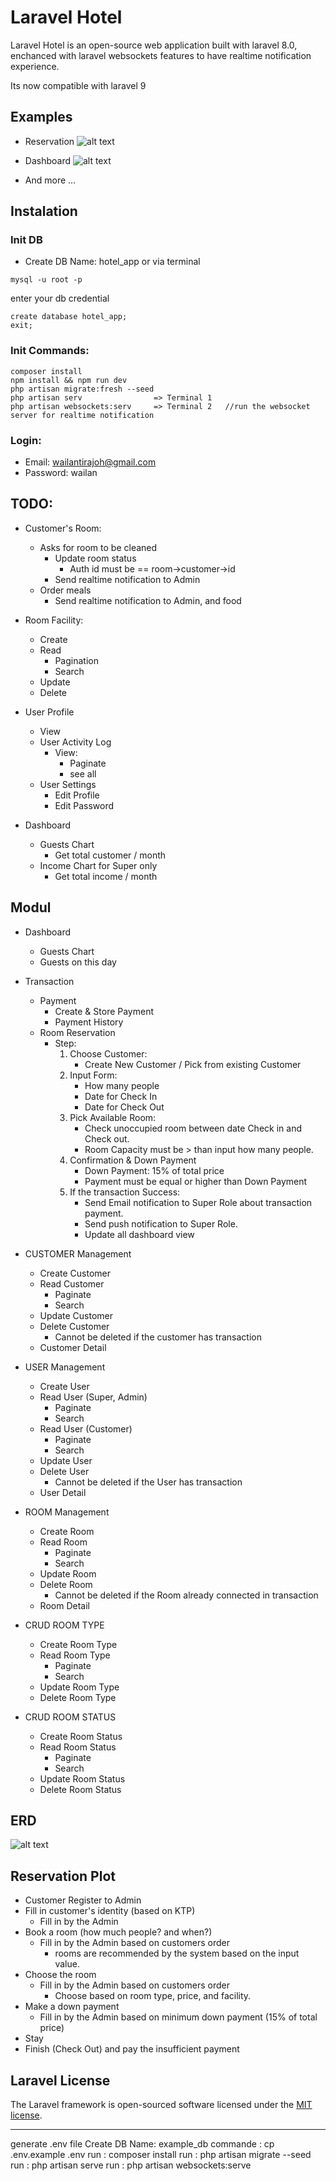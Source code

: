 # Laravel Hotel
Laravel Hotel is an open-source web application built with laravel 8.0, enchanced with laravel websockets features to have realtime notification experience.

Its now compatible with laravel 9
## Examples
- Reservation
![alt text](https://github.com/WailanTirajoh/laravel_hotel/blob/main/example-b.png?raw=true)

- Dashboard
![alt text](https://github.com/WailanTirajoh/laravel_hotel/blob/main/example.png?raw=true)
- And more ...

## Instalation 

### Init DB
- Create DB Name: hotel_app
or via terminal
```
mysql -u root -p
```
enter your db credential
```
create database hotel_app;
exit;
```
### Init Commands:
```
composer install
npm install && npm run dev
php artisan migrate:fresh --seed
php artisan serv                => Terminal 1
php artisan websockets:serv     => Terminal 2   //run the websocket server for realtime notification
```

### Login:
- Email: wailantirajoh@gmail.com
- Password: wailan

## TODO:
- Customer's Room:
    - Asks for room to be cleaned
        - Update room status
            - Auth id must be == room->customer->id 
        - Send realtime notification to Admin
    - Order meals
        - Send realtime notification to Admin, and food

- Room Facility:
    - Create
    - Read
        - Pagination
        - Search
    - Update
    - Delete

- User Profile
    - View
    - User Activity Log
        - View:
            - Paginate
            - see all
    - User Settings
        - Edit Profile
        - Edit Password

- Dashboard
    - Guests Chart
        - Get total customer / month
    - Income Chart for Super only
        - Get total income / month

## Modul
- Dashboard
    - Guests Chart
    - Guests on this day

- Transaction
    - Payment
        - Create & Store Payment
        - Payment History
    - Room Reservation
        - Step:
            1. Choose Customer:
                - Create New Customer / Pick from existing Customer
            2. Input Form:
                - How many people
                - Date for Check In
                - Date for Check Out
            3. Pick Available Room:
                - Check unoccupied room between date Check in and Check out.
                - Room Capacity must be > than input how many people.
            4. Confirmation & Down Payment
                - Down Payment: 15% of total price
                - Payment must be equal or higher than Down Payment
            5. If the transaction Success:
                - Send Email notification to Super Role about transaction payment.
                - Send push notification to Super Role.
                - Update all dashboard view

- CUSTOMER Management
    - Create Customer
    - Read Customer
        - Paginate
        - Search
    - Update Customer
    - Delete Customer
        - Cannot be deleted if the customer has transaction
    - Customer Detail

- USER Management
    - Create User
    - Read User (Super, Admin)
        - Paginate
        - Search
    - Read User (Customer)
        - Paginate
        - Search
    - Update User
    - Delete User
        - Cannot be deleted if the User has transaction
    - User Detail

- ROOM Management
    - Create Room
    - Read Room
        - Paginate
        - Search
    - Update Room
    - Delete Room
        - Cannot be deleted if the Room already connected in transaction
    - Room Detail

- CRUD ROOM TYPE
    - Create Room Type
    - Read Room Type
        - Paginate 
        - Search
    - Update Room Type
    - Delete Room Type

- CRUD ROOM STATUS
    - Create Room Status
    - Read Room Status
        - Paginate
        - Search
    - Update Room Status
    - Delete Room Status





## ERD
![alt text](https://github.com/WailanTirajoh/laravel_hotel/blob/main/erd.PNG?raw=true)

## Reservation Plot

- Customer Register to Admin
- Fill in customer's identity (based on KTP)
    - Fill in by the Admin
- Book a room (how much people? and when?)
    - Fill in by the Admin based on customers order
        - rooms are recommended by the system based on the input value.
- Choose the room
    - Fill in by the Admin based on customers order
        - Choose based on room type, price, and facility.
- Make a down payment
    - Fill in by the Admin based on minimum down payment (15% of total price)
- Stay
- Finish (Check Out) and pay the insufficient payment


## Laravel License

The Laravel framework is open-sourced software licensed under the [MIT license](https://opensource.org/licenses/MIT).
*****************************************

generate .env file
Create DB Name: example_db 
commande : cp .env.example .env
run : composer install 
run : php artisan migrate --seed
run : php artisan serve
run : php artisan websockets:serve


